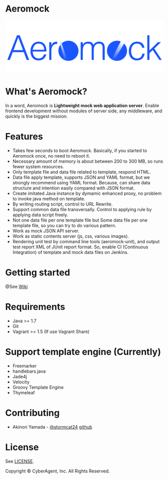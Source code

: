 Aeromock
===

![logo](https://github.com/CyberAgent/aeromock/raw/master/aeromock-view/img/aeromock.png)

What's Aeromock?
===
In a word, Aeromock is **Lightweight mock web application server**. Enable frontend development without modules of server side, any middleware, and quickly is the biggest mission.

Features
===
* Takes few seconds to boot Aeromock. Basically, if you started to Aeromock once, no need to reboot it.
* Necessary amount of memory is about between 200 to 300 MB, so runs fewer system resources.
* Only template file and data file related to template, respond HTML.
* Data file apply template, supports JSON and YAML format, but we strongly recommend using YAML format. Because, can share data structure and intention easily compared with JSON format.
* Create imitated Java instance by dymamic enhanced proxy, no problem to invoke java method on template.
* By writing routing script, control to URL Rewrite.
* Support common data file transversally. Control to applying rule by applying data script freely.
* Not one data file per one template file but Some data file per one template file, so you can try to do various pattern.
* Work as mock JSON API server.
* Work as static contents server (js, css, various images).
* Rendering unit test by command line tools (aeromock-unit), and output test report XML of JUnit report format. So, enable CI (Continuous Integration) of template and mock data files on Jenkins.

Getting started
===
@See [Wiki](https://github.com/CyberAgent/aeromock/wiki)

Requirements
===
* Java >= 1.7
* Git
* Vagrant >= 1.5 (If use Vagrant Share)


Support template engine (Currently)
===

* Freemarker
* handlebars.java
* Jade4j
* Velocity
* Groovy Template Engine
* Thymeleaf

Contributing
===
* Akinori Yamada - [@stormcat24](https://twitter.com/stormcat24) [github](https://github.com/stormcat24)

License
===
See [LICENSE](LICENSE).

Copyright © CyberAgent, Inc. All Rights Reserved.

